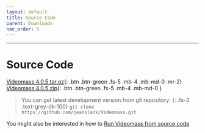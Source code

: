 ```yaml
---
layout: default
title: Source Code
parent: Downloads
nav_order: 5
---
```


---
  
# Source Code

[Videomass 4.0.5 tar.gz](https://github.com/jeanslack/Videomass/archive/refs/tags/v4.0.5.tar.gz){: .btn .btn-green .fs-5 .mb-4 .mb-md-0 .mr-2}
[Videomass 4.0.5 zip](https://github.com/jeanslack/Videomass/releases/download/v4.0.5/Videomass-v4.0.5_x86_64-portable.7z){: .btn .btn-green .fs-5 .mb-4 .mb-md-0 } 

> You can get latest development version from git repository:
{: .fs-3 .text-grey-dk-100}
> `git clone https://github.com/jeanslack/Videomass.git`

You might also be interested in how to 
[Run Videomass from source code](https://github.com/jeanslack/Videomass/wiki/Run-Videomass-from-source-code) 
